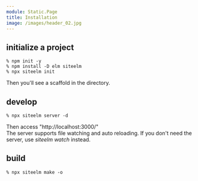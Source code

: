 ```yaml
---
module: Static.Page
title: Installation
image: /images/header_02.jpg
---
```


## initialize a project

```shell
% npm init -y
% npm install -D elm siteelm
% npx siteelm init
```

Then you'll see a scaffold in the directory.

## develop

```shell
% npx siteelm server -d
```

Then access "http://localhost:3000/"  
The server supports file watching and auto reloading. If you don't need the server, use _siteelm watch_ instead.


## build

```shell
% npx siteelm make -o
```
